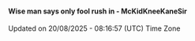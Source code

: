 #### Wise man says only fool rush in - McKidKneeKaneSir
Updated on 20/08/2025 - 08:16:57 (UTC) Time Zone
